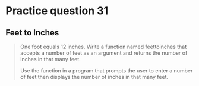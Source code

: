 # Practice question 31

## Feet to Inches

> One foot equals 12 inches. Write a function named feettoinches that accepts a number of feet as an argument and returns the number of inches in that many feet.
>
> Use the function in a program that prompts the user to enter a number of feet then displays the number of inches in that many feet.
